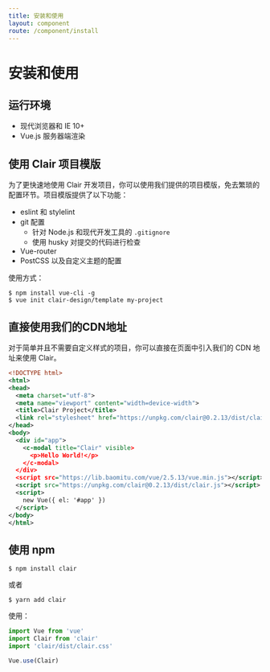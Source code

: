 ```yaml
---
title: 安装和使用
layout: component
route: /component/install
---
```


# 安装和使用

## 运行环境

* 现代浏览器和 IE 10+
* Vue.js 服务器端渲染

## 使用 Clair 项目模版

为了更快速地使用 Clair 开发项目，你可以使用我们提供的项目模版，免去繁琐的配置环节。项目模版提供了以下功能：

- eslint 和 stylelint
- git 配置
  - 针对 Node.js 和现代开发工具的 `.gitignore`
  - 使用 husky 对提交的代码进行检查
- Vue-router
- PostCSS 以及自定义主题的配置

使用方式：

```shell
$ npm install vue-cli -g
$ vue init clair-design/template my-project
```

## 直接使用我们的CDN地址

对于简单并且不需要自定义样式的项目，你可以直接在页面中引入我们的 CDN 地址来使用 Clair。

```xml
<!DOCTYPE html>
<html>
<head>
  <meta charset="utf-8">
  <meta name="viewport" content="width=device-width">
  <title>Clair Project</title>
  <link rel="stylesheet" href="https://unpkg.com/clair@0.2.13/dist/clair.css">
</head>
<body>
  <div id="app">
    <c-modal title="Clair" visible>
      <p>Hello World!</p>
    </c-modal>
  </div>
  <script src="https://lib.baomitu.com/vue/2.5.13/vue.min.js"></script>
  <script src="https://unpkg.com/clair@0.2.13/dist/clair.js"></script>
  <script>
    new Vue({ el: '#app' })
  </script>
</body>
</html>
```

## 使用 npm

```shell
$ npm install clair
```

或者

```shell
$ yarn add clair
```

使用：

```javascript
import Vue from 'vue'
import Clair from 'clair'
import 'clair/dist/clair.css'

Vue.use(Clair)
```
